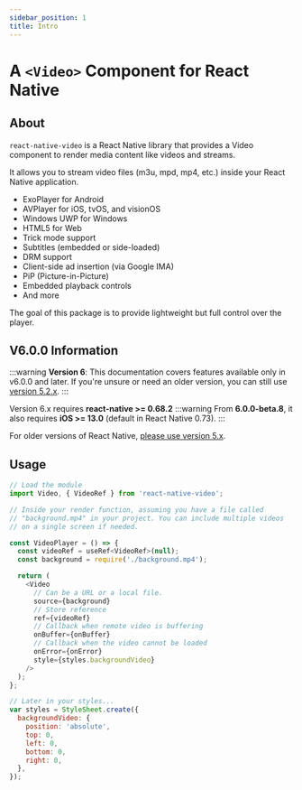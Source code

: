 ```yaml
---
sidebar_position: 1
title: Intro
---
```

# A `<Video>` Component for React Native

## About
`react-native-video` is a React Native library that provides a Video component to render media content like videos and streams.

It allows you to stream video files (m3u, mpd, mp4, etc.) inside your React Native application.

- ExoPlayer for Android
- AVPlayer for iOS, tvOS, and visionOS
- Windows UWP for Windows
- HTML5 for Web
- Trick mode support
- Subtitles (embedded or side-loaded)
- DRM support
- Client-side ad insertion (via Google IMA)
- PiP (Picture-in-Picture)
- Embedded playback controls
- And more

The goal of this package is to provide lightweight but full control over the player.

## V6.0.0 Information
:::warning
**Version 6**: This documentation covers features available only in v6.0.0 and later.
If you're unsure or need an older version, you can still use [version 5.2.x](https://github.com/TheWidlarzGroup/react-native-video/blob/v5.2.0/README.md).
:::

Version 6.x requires **react-native >= 0.68.2**
:::warning
From **6.0.0-beta.8**, it also requires **iOS >= 13.0** (default in React Native 0.73).
:::

For older versions of React Native, [please use version 5.x](https://github.com/TheWidlarzGroup/react-native-video/tree/v5.2.0).

## Usage

```javascript
// Load the module
import Video, { VideoRef } from 'react-native-video';

// Inside your render function, assuming you have a file called
// "background.mp4" in your project. You can include multiple videos
// on a single screen if needed.

const VideoPlayer = () => {
  const videoRef = useRef<VideoRef>(null);
  const background = require('./background.mp4');

  return (
    <Video
      // Can be a URL or a local file.
      source={background}
      // Store reference  
      ref={videoRef}
      // Callback when remote video is buffering                                      
      onBuffer={onBuffer}
      // Callback when the video cannot be loaded              
      onError={onError}               
      style={styles.backgroundVideo}
    />
  );
};

// Later in your styles...
var styles = StyleSheet.create({
  backgroundVideo: {
    position: 'absolute',
    top: 0,
    left: 0,
    bottom: 0,
    right: 0,
  },
});
```